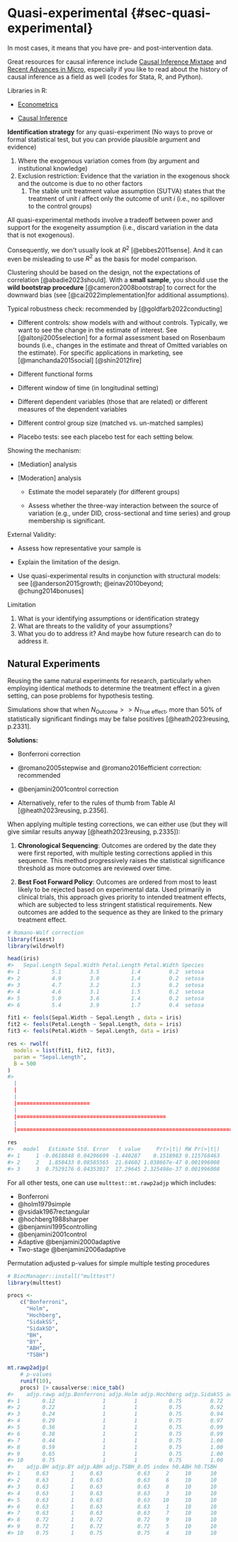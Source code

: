 # Quasi-experimental {#sec-quasi-experimental}

In most cases, it means that you have pre- and post-intervention data.

Great resources for causal inference include [Causal Inference Mixtape](https://mixtape.scunning.com/introduction.html) and [Recent Advances in Micro](https://christinecai.github.io/PublicGoods/applied_micro_methods.pdf), especially if you like to read about the history of causal inference as a field as well (codes for Stata, R, and Python).

Libraries in R:

-   [Econometrics](https://cran.r-project.org/web/views/Econometrics.html)

-   [Causal Inference](https://cran.r-project.org/web/views/CausalInference.html)

**Identification strategy** for any quasi-experiment (No ways to prove or formal statistical test, but you can provide plausible argument and evidence)

1.  Where the exogenous variation comes from (by argument and institutional knowledge)
2.  Exclusion restriction: Evidence that the variation in the exogenous shock and the outcome is due to no other factors
    1.  The stable unit treatment value assumption (SUTVA) states that the treatment of unit $i$ affect only the outcome of unit $i$ (i.e., no spillover to the control groups)

All quasi-experimental methods involve a tradeoff between power and support for the exogeneity assumption (i.e., discard variation in the data that is not exogenous).

Consequently, we don't usually look at $R^2$ [@ebbes2011sense]. And it can even be misleading to use $R^2$ as the basis for model comparison.

Clustering should be based on the design, not the expectations of correlation [@abadie2023should]. With a **small sample**, you should use the **wild bootstrap procedure** [@cameron2008bootstrap] to correct for the downward bias (see [@cai2022implementation]for additional assumptions).

Typical robustness check: recommended by [@goldfarb2022conducting]

-   Different controls: show models with and without controls. Typically, we want to see the change in the estimate of interest. See [@altonji2005selection] for a formal assessment based on Rosenbaum bounds (i.e., changes in the estimate and threat of Omitted variables on the estimate). For specific applications in marketing, see [@manchanda2015social] [@shin2012fire]

-   Different functional forms

-   Different window of time (in longitudinal setting)

-   Different dependent variables (those that are related) or different measures of the dependent variables

-   Different control group size (matched vs. un-matched samples)

-   Placebo tests: see each placebo test for each setting below.

Showing the mechanism:

-   [Mediation] analysis

-   [Moderation] analysis

    -   Estimate the model separately (for different groups)

    -   Assess whether the three-way interaction between the source of variation (e.g., under DID, cross-sectional and time series) and group membership is significant.

External Validity:

-   Assess how representative your sample is

-   Explain the limitation of the design.

-   Use quasi-experimental results in conjunction with structural models: see [@anderson2015growth; @einav2010beyond; @chung2014bonuses]

Limitation

1.  What is your identifying assumptions or identification strategy
2.  What are threats to the validity of your assumptions?
3.  What you do to address it? And maybe how future research can do to address it.

## Natural Experiments

Reusing the same natural experiments for research, particularly when employing identical methods to determine the treatment effect in a given setting, can pose problems for hypothesis testing.

Simulations show that when $N_{\text{Outcome}} >> N_{\text{True effect}}$, more than 50% of statistically significant findings may be false positives [@heath2023reusing, p.2331].

**Solutions:**

-   Bonferroni correction

-   @romano2005stepwise and @romano2016efficient correction: recommended

-   @benjamini2001control correction

-   Alternatively, refer to the rules of thumb from Table AI [@heath2023reusing, p.2356].

When applying multiple testing corrections, we can either use (but they will give similar results anyway [@heath2023reusing, p.2335]):

1.  **Chronological Sequencing**: Outcomes are ordered by the date they were first reported, with multiple testing corrections applied in this sequence. This method progressively raises the statistical significance threshold as more outcomes are reviewed over time.

2.  **Best Foot Forward Policy**: Outcomes are ordered from most to least likely to be rejected based on experimental data. Used primarily in clinical trials, this approach gives priority to intended treatment effects, which are subjected to less stringent statistical requirements. New outcomes are added to the sequence as they are linked to the primary treatment effect.


```r
# Romano-Wolf correction
library(fixest)
library(wildrwolf)

head(iris)
#>   Sepal.Length Sepal.Width Petal.Length Petal.Width Species
#> 1          5.1         3.5          1.4         0.2  setosa
#> 2          4.9         3.0          1.4         0.2  setosa
#> 3          4.7         3.2          1.3         0.2  setosa
#> 4          4.6         3.1          1.5         0.2  setosa
#> 5          5.0         3.6          1.4         0.2  setosa
#> 6          5.4         3.9          1.7         0.4  setosa

fit1 <- feols(Sepal.Width ~ Sepal.Length , data = iris)
fit2 <- feols(Petal.Length ~ Sepal.Length, data = iris)
fit3 <- feols(Petal.Width ~ Sepal.Length, data = iris)

res <- rwolf(
  models = list(fit1, fit2, fit3), 
  param = "Sepal.Length",  
  B = 500
)
#>   |                                                                              |                                                                      |   0%  |                                                                              |=======================                                               |  33%  |                                                                              |===============================================                       |  67%  |                                                                              |======================================================================| 100%

res
#>   model   Estimate Std. Error   t value     Pr(>|t|) RW Pr(>|t|)
#> 1     1 -0.0618848 0.04296699 -1.440287    0.1518983 0.115768463
#> 2     2   1.858433 0.08585565  21.64602 1.038667e-47 0.001996008
#> 3     3  0.7529176 0.04353017  17.29645 2.325498e-37 0.001996008
```

For all other tests, one can use `multtest::mt.rawp2adjp` which includes:

-   Bonferroni
-   @holm1979simple
-   @vsidak1967rectangular
-   @hochberg1988sharper
-   @benjamini1995controlling
-   @benjamini2001control
-   Adaptive @benjamini2000adaptive
-   Two-stage @benjamini2006adaptive

Permutation adjusted p-values for simple multiple testing procedures


```r
# BiocManager::install("multtest")
library(multtest)

procs <-
    c("Bonferroni",
      "Holm",
      "Hochberg",
      "SidakSS",
      "SidakSD",
      "BH",
      "BY",
      "ABH",
      "TSBH")

mt.rawp2adjp(
    # p-values
    runif(10),
    procs) |> causalverse::nice_tab()
#>    adjp.rawp adjp.Bonferroni adjp.Holm adjp.Hochberg adjp.SidakSS adjp.SidakSD
#> 1       0.12               1         1          0.75         0.72         0.72
#> 2       0.22               1         1          0.75         0.92         0.89
#> 3       0.24               1         1          0.75         0.94         0.89
#> 4       0.29               1         1          0.75         0.97         0.91
#> 5       0.36               1         1          0.75         0.99         0.93
#> 6       0.38               1         1          0.75         0.99         0.93
#> 7       0.44               1         1          0.75         1.00         0.93
#> 8       0.59               1         1          0.75         1.00         0.93
#> 9       0.65               1         1          0.75         1.00         0.93
#> 10      0.75               1         1          0.75         1.00         0.93
#>    adjp.BH adjp.BY adjp.ABH adjp.TSBH_0.05 index h0.ABH h0.TSBH
#> 1     0.63       1     0.63           0.63     2     10      10
#> 2     0.63       1     0.63           0.63     6     10      10
#> 3     0.63       1     0.63           0.63     8     10      10
#> 4     0.63       1     0.63           0.63     3     10      10
#> 5     0.63       1     0.63           0.63    10     10      10
#> 6     0.63       1     0.63           0.63     1     10      10
#> 7     0.63       1     0.63           0.63     7     10      10
#> 8     0.72       1     0.72           0.72     9     10      10
#> 9     0.72       1     0.72           0.72     5     10      10
#> 10    0.75       1     0.75           0.75     4     10      10
```
